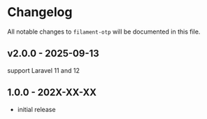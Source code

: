 # Changelog

All notable changes to `filament-otp` will be documented in this file.

## v2.0.0 - 2025-09-13

support Laravel 11 and 12

## 1.0.0 - 202X-XX-XX

- initial release
